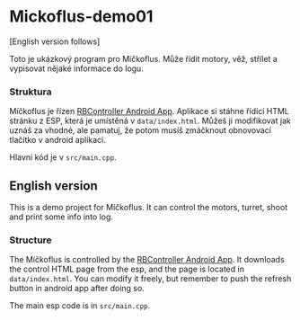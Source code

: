 # Mickoflus-demo01

[English version follows]

Toto je ukázkový program pro Míčkoflus. Může řídit motory, věž, střílet a vypisovat nějaké informace do logu.

### Struktura
Míčkoflus je řízen [RBController Android App](https://play.google.com/store/apps/details?id=com.tassadar.rbcontroller). Aplikace si stáhne řídící HTML stránku z ESP, která je umístěná v `data/index.html`. Můžeš ji modifikovat jak uznáš za vhodné, ale pamatuj, že potom musíš zmáčknout obnovovací tlačítko v android aplikaci.

Hlavní kód je v `src/main.cpp`.

## English version

This is a demo project for Míčkoflus. It can control the motors, turret, shoot and print some info into log.

### Structure
The Míčkoflus is controlled by the [RBController Android App](https://play.google.com/store/apps/details?id=com.tassadar.rbcontroller). It downloads the control HTML page from the esp, and the page is located in `data/index.html`. You can modify it freely, but remember to push the refresh button in android app after doing so.

The main esp code is in `src/main.cpp`.
